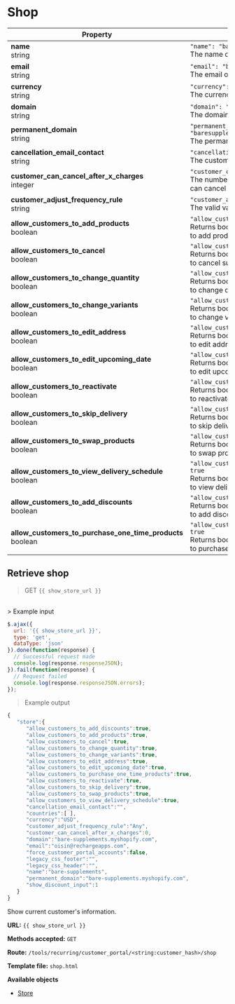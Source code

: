 # Shop

Property | Definition
--------- | -------
<b>name</b> <br> string| `"name": "baresupplements"`<br>  The name of shop.
<b>email</b> <br> string| `"email": "baresupplements.myshopify.com"`<br> The email of shop.
<b>currency</b> <br> string| `"currency": "USD"`<br> The currency of shop.
<b>domain</b> <br> string| `"domain": "baresupplements.com"`<br> The domain of shop.
<b>permanent_domain</b> <br> string|  `"permanent_domain": "baresupplements.myshopify.com"` <br> The permanent domain of shop.
<b>cancellation_email_contact</b>  <br> string|  `"cancellation_email_contact": ` <br> The customer cancellation email.
<b>customer_can_cancel_after_x_charges</b> <br> integer| `"customer_can_cancel_after_x_charges": 0`<br>  The number of charges after which the customer can cancel the subscription.
<b>customer_adjust_frequency_rule</b> <br> string| `"customer_adjust_frequency_rule": "any"`<br> The valid values are “any”, “limited”, “prohibited”.
<b>allow_customers_to_add_products</b> <br> boolean| `"allow_customers_to_add_products": true`<br> Returns boolean checking if store allows customers to add products.
<b>allow_customers_to_cancel</b> <br> boolean| `"allow_customers_to_cancel": true`<br> Returns boolean checking if store allows customers to cancel subscription.
<b>allow_customers_to_change_quantity</b> <br> boolean| `"allow_customers_to_change_quantity": true`<br> Returns boolean checking if store allows customers to change quantity.
<b>allow_customers_to_change_variants</b> <br> boolean| `"allow_customers_to_change_variants": true`<br> Returns boolean checking if store allows customers to change variants.
<b>allow_customers_to_edit_address</b> <br> boolean|  `"allow_customers_to_edit_address": true` <br> Returns boolean checking if store allows customers to edit address.
<b>allow_customers_to_edit_upcoming_date</b>  <br> boolean|  `"allow_customers_to_edit_upcoming_date": 12` <br> Returns boolean checking if store allows customers to edit upcoming date.
<b>allow_customers_to_reactivate</b> <br> boolean| `"allow_customers_to_reactivate": true`<br> Returns boolean checking if store allows customers to reactivate subscription.
<b>allow_customers_to_skip_delivery</b> <br> boolean| `"allow_customers_to_skip_delivery": true`<br> Returns boolean checking if store allows customers to skip delivery.
<b>allow_customers_to_swap_products</b> <br> boolean| `"allow_customers_to_swap_products": true`<br> Returns boolean checking if store allows customers to swap products.
<b>allow_customers_to_view_delivery_schedule</b> <br> boolean| `"allow_customers_to_view_delivery_schedule": true`<br> Returns boolean checking if store allows customers to view delivery schedule.
<b>allow_customers_to_add_discounts</b> <br> boolean| `"allow_customers_to_add_discounts": true`<br> Returns boolean checking if store allows customers to add discount.
<b>allow_customers_to_purchase_one_time_products</b> <br> boolean| `"allow_customers_to_purchase_one_time_products": true`<br> Returns boolean checking if store allows customers to purchase one time products.

## Retrieve shop

> GET `{{ show_store_url }}`
<br>
> Example input

```javascript
$.ajax({
  url: '{{ show_store_url }}',
  type: 'get',
  dataType: 'json'
}).done(function(response) {
  // Successful request made
  console.log(response.responseJSON);
}).fail(function(response) {
  // Request failed
  console.log(response.responseJSON.errors);
});
```

> Example output

```javascript
{  
   "store":{  
      "allow_customers_to_add_discounts":true,
      "allow_customers_to_add_products":true,
      "allow_customers_to_cancel":true,
      "allow_customers_to_change_quantity":true,
      "allow_customers_to_change_variants":true,
      "allow_customers_to_edit_address":true,
      "allow_customers_to_edit_upcoming_date":true,
      "allow_customers_to_purchase_one_time_products":true,
      "allow_customers_to_reactivate":true,
      "allow_customers_to_skip_delivery":true,
      "allow_customers_to_swap_products":true,
      "allow_customers_to_view_delivery_schedule":true,
      "cancellation_email_contact":"",
      "countries":[ ],
      "currency":"USD",
      "customer_adjust_frequency_rule":"Any",
      "customer_can_cancel_after_x_charges":0,
      "domain":"bare-supplements.myshopify.com",
      "email":"oisin@rechargeapps.com",
      "force_customer_portal_accounts":false,
      "legacy_css_footer":"",
      "legacy_css_header":"",
      "name":"bare-supplements",
      "permanent_domain":"bare-supplements.myshopify.com",
      "show_discount_input":1
   }
}
```

Show current customer's information.

**URL:** `{{ show_store_url }}`

**Methods accepted:** `GET`

**Route:** `/tools/recurring/customer_portal/<string:customer_hash>/shop`

**Template file:** `shop.html`

**Available objects**

* [Store](#shop)